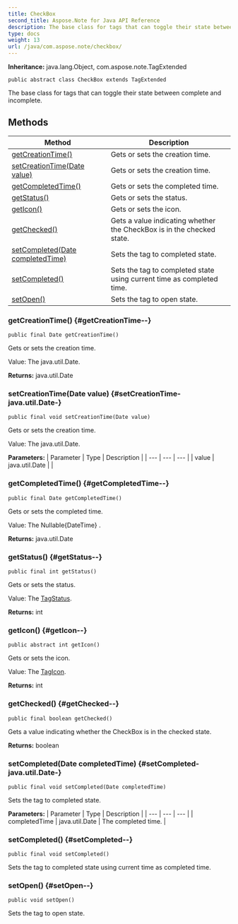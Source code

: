 ```yaml
---
title: CheckBox
second_title: Aspose.Note for Java API Reference
description: The base class for tags that can toggle their state between complete and incomplete.
type: docs
weight: 13
url: /java/com.aspose.note/checkbox/
---
```


**Inheritance:**
java.lang.Object, com.aspose.note.TagExtended
```
public abstract class CheckBox extends TagExtended
```

The base class for tags that can toggle their state between complete and incomplete.
## Methods

| Method | Description |
| --- | --- |
| [getCreationTime()](#getCreationTime--) | Gets or sets the creation time. |
| [setCreationTime(Date value)](#setCreationTime-java.util.Date-) | Gets or sets the creation time. |
| [getCompletedTime()](#getCompletedTime--) | Gets or sets the completed time. |
| [getStatus()](#getStatus--) | Gets or sets the status. |
| [getIcon()](#getIcon--) | Gets or sets the icon. |
| [getChecked()](#getChecked--) | Gets a value indicating whether the CheckBox is in the checked state. |
| [setCompleted(Date completedTime)](#setCompleted-java.util.Date-) | Sets the tag to completed state. |
| [setCompleted()](#setCompleted--) | Sets the tag to completed state using current time as completed time. |
| [setOpen()](#setOpen--) | Sets the tag to open state. |
### getCreationTime() {#getCreationTime--}
```
public final Date getCreationTime()
```


Gets or sets the creation time.

Value: The java.util.Date.

**Returns:**
java.util.Date
### setCreationTime(Date value) {#setCreationTime-java.util.Date-}
```
public final void setCreationTime(Date value)
```


Gets or sets the creation time.

Value: The java.util.Date.

**Parameters:**
| Parameter | Type | Description |
| --- | --- | --- |
| value | java.util.Date |  |

### getCompletedTime() {#getCompletedTime--}
```
public final Date getCompletedTime()
```


Gets or sets the completed time.

Value: The  Nullable\{DateTime\} .

**Returns:**
java.util.Date
### getStatus() {#getStatus--}
```
public final int getStatus()
```


Gets or sets the status.

Value: The [TagStatus](../../com.aspose.note/tagstatus).

**Returns:**
int
### getIcon() {#getIcon--}
```
public abstract int getIcon()
```


Gets or sets the icon.

Value: The [TagIcon](../../com.aspose.note.infrastructure/tagicon).

**Returns:**
int
### getChecked() {#getChecked--}
```
public final boolean getChecked()
```


Gets a value indicating whether the CheckBox is in the checked state.

**Returns:**
boolean
### setCompleted(Date completedTime) {#setCompleted-java.util.Date-}
```
public final void setCompleted(Date completedTime)
```


Sets the tag to completed state.

**Parameters:**
| Parameter | Type | Description |
| --- | --- | --- |
| completedTime | java.util.Date | The completed time. |

### setCompleted() {#setCompleted--}
```
public final void setCompleted()
```


Sets the tag to completed state using current time as completed time.

### setOpen() {#setOpen--}
```
public void setOpen()
```


Sets the tag to open state.

